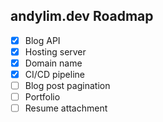 ## andylim.dev Roadmap

- [x] Blog API
- [x] Hosting server
- [x] Domain name
- [x] CI/CD pipeline 
- [ ] Blog post pagination
- [ ] Portfolio 
- [ ] Resume attachment